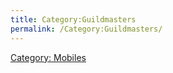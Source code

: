 ```yaml
---
title: Category:Guildmasters
permalink: /Category:Guildmasters/
---
```


[Category: Mobiles](Category:_Mobiles "wikilink")